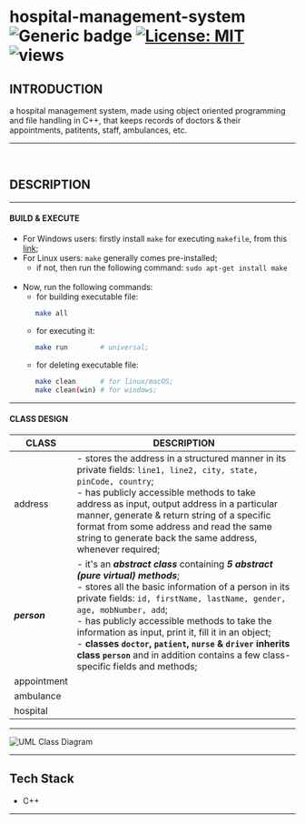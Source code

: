 # hospital-management-system &nbsp; ![Generic badge](https://img.shields.io/badge/University-Project-red.svg) [![License: MIT](https://img.shields.io/badge/License-MIT-yellow.svg)](https://en.wikipedia.org/wiki/MIT_License) ![views](https://visitor-badge.glitch.me/badge?page_id=code-chaser.h-m-s) &nbsp;
## INTRODUCTION
a hospital management system, made using object oriented programming and file handling in C++, that keeps records of doctors & their appointments, patitents, staff, ambulances, etc.

___

<br>

## DESCRIPTION
___
#### BUILD & EXECUTE
- For Windows users: firstly install ` make ` for executing ` makefile `, from this [link](https://stackoverflow.com/questions/32127524/how-to-install-and-use-make-in-windows);
- For Linux users: ` make ` generally comes pre-installed;
   - if not, then run the following command: ` sudo apt-get install make `
   <br>
- Now, run the following commands:
   - for building executable file: 
  ```bash
     make all
  ```
   - for executing it:
  ```bash
     make run        # universal;
  ```
   - for deleting executable file:
  ```bash
     make clean      # for linux/macOS;
     make clean(win) # for windows;
  ```
___

#### CLASS DESIGN
|CLASS|DESCRIPTION|
|-----|-----------|
|address|- stores the address in a structured manner in its private fields: `line1, line2, city, state, pinCode, country`;<br>- has publicly accessible methods to take address as input, output address in a particular manner, generate & return string of a specific format from some address and read the same string to generate back the same address, whenever required;|
|**_person_**|- it's an **_abstract class_** containing **_5 abstract (pure virtual) methods_**;<br>- stores all the basic information of a person in its private fields: `id, firstName, lastName, gender, age, mobNumber, add`;<br>- has publicly accessible methods to take the information as input, print it, fill it in an object;<br>- **classes `doctor`, `patient`, `nurse` & `driver` inherits class `person`** and in addition contains a few class-specific fields and methods;
|appointment||
|ambulance||
|hospital||
___


![UML Class Diagram](https://user-images.githubusercontent.com/63065397/125062323-e3d06380-e0cb-11eb-98e5-f242393b4e1f.jpeg)


___

## Tech Stack
* C++

___
